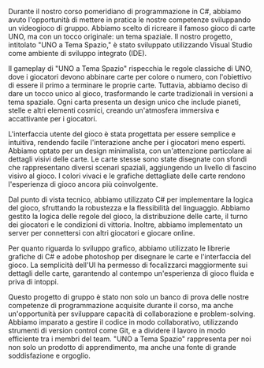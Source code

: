 Durante il nostro corso pomeridiano di programmazione in C#, abbiamo avuto l'opportunità di mettere in pratica le nostre competenze sviluppando un videogioco di gruppo. Abbiamo scelto di ricreare il famoso gioco di carte UNO, ma con un tocco originale: un tema spaziale. Il nostro progetto, intitolato "UNO a Tema Spazio," è stato sviluppato utilizzando Visual Studio come ambiente di sviluppo integrato (IDE).

Il gameplay di "UNO a Tema Spazio" rispecchia le regole classiche di UNO, dove i giocatori devono abbinare carte per colore o numero, con l'obiettivo di essere il primo a terminare le proprie carte. Tuttavia, abbiamo deciso di dare un tocco unico al gioco, trasformando le carte tradizionali in versioni a tema spaziale. Ogni carta presenta un design unico che include pianeti, stelle e altri elementi cosmici, creando un'atmosfera immersiva e accattivante per i giocatori.

L'interfaccia utente del gioco è stata progettata per essere semplice e intuitiva, rendendo facile l'interazione anche per i giocatori meno esperti. Abbiamo optato per un design minimalista, con un'attenzione particolare ai dettagli visivi delle carte. Le carte stesse sono state disegnate con sfondi che rappresentano diversi scenari spaziali, aggiungendo un livello di fascino visivo al gioco. I colori vivaci e le grafiche dettagliate delle carte rendono l'esperienza di gioco ancora più coinvolgente.

Dal punto di vista tecnico, abbiamo utilizzato C# per implementare la logica del gioco, sfruttando la robustezza e la flessibilità del linguaggio. Abbiamo gestito la logica delle regole del gioco, la distribuzione delle carte, il turno dei giocatori e le condizioni di vittoria. Inoltre, abbiamo implementato un server per connettersi con altri giocatori e giocare online.

Per quanto riguarda lo sviluppo grafico, abbiamo utilizzato le librerie grafiche di C# e adobe photoshop per disegnare le carte e l'interfaccia del gioco. La semplicità dell'UI ha permesso di focalizzarci maggiormente sui dettagli delle carte, garantendo al contempo un'esperienza di gioco fluida e priva di intoppi.

Questo progetto di gruppo è stato non solo un banco di prova delle nostre competenze di programmazione acquisite durante il corso, ma anche un'opportunità per sviluppare capacità di collaborazione e problem-solving. Abbiamo imparato a gestire il codice in modo collaborativo, utilizzando strumenti di version control come Git, e a dividere il lavoro in modo efficiente tra i membri del team. "UNO a Tema Spazio" rappresenta per noi non solo un prodotto di apprendimento, ma anche una fonte di grande soddisfazione e orgoglio.
